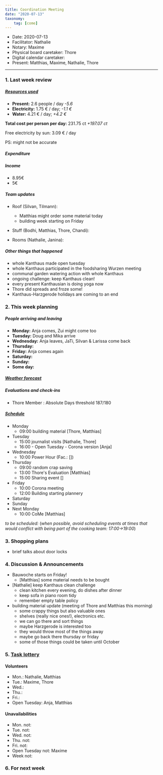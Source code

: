 ```yaml
---
title: Coordination Meeting
date: "2020-07-13"
taxonomy:
    tag: [come]
---
```


<!-- CoMe facilitation advice and requirements: https://gitlab.com/kanthaus/kanthaus-governance/-/blob/master/documents/coordinationMeeting/coMeFacilitationAdvice.md -->

- Date: 2020-07-13
- Facilitator: Nathalie
- Notary: Maxime
- Physical board caretaker: Thore
- Digital calendar caretaker:
- Present: Matthias, Maxime, Nathalie, Thore

----

<!-- 0. Minute of silence -->

### 1. Last week review

##### [Resources used](https://cloud.kanthaus.online/apps/files/?dir=/kanthaus-public/resourcesUsed&fileid=146410)

- **Present:** 2.6 people / day _-5.6_
- **Electricity:** 1.75 € / day; _-1.1 €_
- **Water:** 4.21 € / day; _+4.2 €_

**Total cost per person per day:** 231.75 ct _+197.07 ct_

Free electricity by sun: 3.09 € / day

PS: might not be accurate


##### Expenditure


##### Income
<!-- NOTE: 20€ is intentionally left in the donation 'shoe' -->
- 8.95€ 
- 5€

##### Team updates
- Roof (Silvan, Tilmann):
    - Matthias might order some material today
    - building week starting on Friday

- Stuff (Bodhi, Matthias, Thore, Chandi):

- Rooms (Nathalie, Janina):


##### Other things that happened

- whole Kanthaus made open tuesday
- whole Kanthaus participated in the foodsharing Wurzen meeting
- communal garden watering action with whole Kanthaus
- ongoing challenge: keep Kanthaus clean!
- every present Kanthausian is doing yoga now
- Thore did spreads and froze some!
- Kanthaus-Harzgerode holidays are coming to an end
 
### 2. This week planning

##### People arriving and leaving
- **Monday:** Anja comes, Zui might come too
- **Tuesday:** Doug and Mika arrive
- **Wednesday:** Anja leaves, JaTi, Silvan & Larissa come back
- **Thursday:**
- **Friday:** Anja comes again
- **Saturday:** 
- **Sunday:** 
- **Some day:** 

##### [Weather forecast](https://www.accuweather.com/en/de/wurzen/04808/weather-forecast/171287)
 
##### Evaluations and check-ins

<!-- Avoid scheduling on Mondays to give people time to prepare-->
- Thore Member : Absolute Days threshold 187/180

##### [Schedule](https://cloud.kanthaus.online/apps/calendar/)
- Monday
  - 09:00 building material [Thore, Matthias]
- Tuesday
  - 15:00 journalist visits [Nathalie, Thore]
  - 16:00 - Open Tuesday - Corona version [Anja]
- Wednesday
  - 10:00 Power Hour (Fac.: [])
- Thursday 
  - 09:00 random crap saving 
  - 13:00 Thore's Evaluation [Matthias]
  - 15:00 Sharing event []
- Friday
  - 10:00 Corona meeting
  - 12:00 Building starting plannery
- Saturday
- Sunday
- Next Monday
  - 10:00 CoMe [Matthias]

_to be scheduled:_
(*when possible, avoid scheduling events at times that would conflict with being part of the cooking team: 17:00->19:00*)
<!-- Don't forget evaluations! -->

### 3. Shopping plans

- brief talks about door locks

### 4. Discussion & Announcements
- Bauwoche starts on Friday!
  - [Matthias] some material needs to be bought
- [Nathalie] keep Kanthaus clean challenge
    - clean kitchen every evening, do dishes after dinner
    - keep sofa in piano room tidy
    - remember empty table policy
- building material update (meeting of Thore and Matthias this morning)
    - some crappy things but also valuable ones
    - shelves (really nice ones!), electronics etc.
    - we can go there and sort things
    - maybe Harzgerode is interested too
    - they would throw most of the things away
    - maybe go back there thursday or friday
    - some of those things could be taken until October

### 5. [Task lottery](https://kanthaus.gitlab.io/dinner-lottery/)

#### Volunteers
- Mon.: Nathalie, Matthias
- Tue.: Maxime, Thore
- Wed.: 
- Thu.: 
- Fri.: 
- Open Tuesday: Anja, Matthias

#### Unavailabilities
- Mon. not:
- Tue. not:
- Wed. not:
- Thu. not:
- Fri. not:
- Open Tuesday not: Maxime
- Week not:

### 6. For next week
